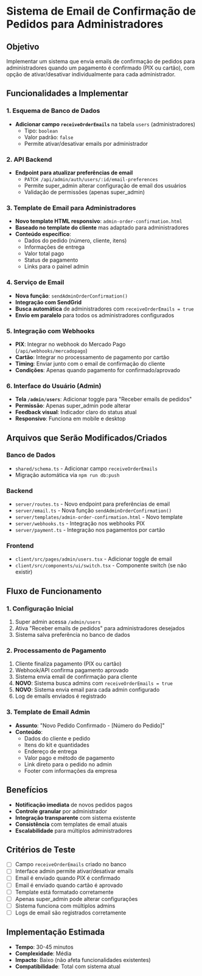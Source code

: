 # Sistema de Email de Confirmação de Pedidos para Administradores

## Objetivo
Implementar um sistema que envia emails de confirmação de pedidos para administradores quando um pagamento é confirmado (PIX ou cartão), com opção de ativar/desativar individualmente para cada administrador.

## Funcionalidades a Implementar

### 1. Esquema de Banco de Dados
- **Adicionar campo `receiveOrderEmails`** na tabela `users` (administradores)
  - Tipo: `boolean`
  - Valor padrão: `false`
  - Permite ativar/desativar emails por administrador

### 2. API Backend
- **Endpoint para atualizar preferências de email**
  - `PATCH /api/admin/auth/users/:id/email-preferences`
  - Permite super_admin alterar configuração de email dos usuários
  - Validação de permissões (apenas super_admin)

### 3. Template de Email para Administradores
- **Novo template HTML responsivo**: `admin-order-confirmation.html`
- **Baseado no template do cliente** mas adaptado para administradores
- **Conteúdo específico**:
  - Dados do pedido (número, cliente, itens)
  - Informações de entrega
  - Valor total pago
  - Status de pagamento
  - Links para o painel admin

### 4. Serviço de Email
- **Nova função**: `sendAdminOrderConfirmation()`
- **Integração com SendGrid**
- **Busca automática** de administradores com `receiveOrderEmails = true`
- **Envio em paralelo** para todos os administradores configurados

### 5. Integração com Webhooks
- **PIX**: Integrar no webhook do Mercado Pago (`/api/webhooks/mercadopago`)
- **Cartão**: Integrar no processamento de pagamento por cartão
- **Timing**: Enviar junto com o email de confirmação do cliente
- **Condições**: Apenas quando pagamento for confirmado/aprovado

### 6. Interface do Usuário (Admin)
- **Tela `/admin/users`**: Adicionar toggle para "Receber emails de pedidos"
- **Permissão**: Apenas super_admin pode alterar
- **Feedback visual**: Indicador claro do status atual
- **Responsivo**: Funciona em mobile e desktop

## Arquivos que Serão Modificados/Criados

### Banco de Dados
- `shared/schema.ts` - Adicionar campo `receiveOrderEmails`
- Migração automática via `npm run db:push`

### Backend
- `server/routes.ts` - Novo endpoint para preferências de email
- `server/email.ts` - Nova função `sendAdminOrderConfirmation()`
- `server/templates/admin-order-confirmation.html` - Novo template
- `server/webhooks.ts` - Integração nos webhooks PIX
- `server/payment.ts` - Integração nos pagamentos por cartão

### Frontend
- `client/src/pages/admin/users.tsx` - Adicionar toggle de email
- `client/src/components/ui/switch.tsx` - Componente switch (se não existir)

## Fluxo de Funcionamento

### 1. Configuração Inicial
1. Super admin acessa `/admin/users`
2. Ativa "Receber emails de pedidos" para administradores desejados
3. Sistema salva preferência no banco de dados

### 2. Processamento de Pagamento
1. Cliente finaliza pagamento (PIX ou cartão)
2. Webhook/API confirma pagamento aprovado
3. Sistema envia email de confirmação para cliente
4. **NOVO**: Sistema busca admins com `receiveOrderEmails = true`
5. **NOVO**: Sistema envia email para cada admin configurado
6. Log de emails enviados é registrado

### 3. Template de Email Admin
- **Assunto**: "Novo Pedido Confirmado - [Número do Pedido]"
- **Conteúdo**:
  - Dados do cliente e pedido
  - Itens do kit e quantidades
  - Endereço de entrega
  - Valor pago e método de pagamento
  - Link direto para o pedido no admin
  - Footer com informações da empresa

## Benefícios
- **Notificação imediata** de novos pedidos pagos
- **Controle granular** por administrador
- **Integração transparente** com sistema existente
- **Consistência** com templates de email atuais
- **Escalabilidade** para múltiplos administradores

## Critérios de Teste
- [ ] Campo `receiveOrderEmails` criado no banco
- [ ] Interface admin permite ativar/desativar emails
- [ ] Email é enviado quando PIX é confirmado
- [ ] Email é enviado quando cartão é aprovado
- [ ] Template está formatado corretamente
- [ ] Apenas super_admin pode alterar configurações
- [ ] Sistema funciona com múltiplos admins
- [ ] Logs de email são registrados corretamente

## Implementação Estimada
- **Tempo**: 30-45 minutos
- **Complexidade**: Média
- **Impacto**: Baixo (não afeta funcionalidades existentes)
- **Compatibilidade**: Total com sistema atual